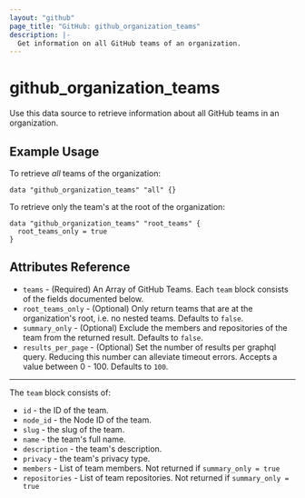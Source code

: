 ```yaml
---
layout: "github"
page_title: "GitHub: github_organization_teams"
description: |-
  Get information on all GitHub teams of an organization.
---
```


# github\_organization\_teams

Use this data source to retrieve information about all GitHub teams in an organization.

## Example Usage

To retrieve *all* teams of the organization:

```hcl
data "github_organization_teams" "all" {}
```

To retrieve only the team's at the root of the organization:

```hcl
data "github_organization_teams" "root_teams" {
  root_teams_only = true
}
```

## Attributes Reference

* `teams` - (Required) An Array of GitHub Teams.  Each `team` block consists of the fields documented below.
* `root_teams_only` - (Optional) Only return teams that are at the organization's root, i.e. no nested teams. Defaults to `false`.
* `summary_only` - (Optional) Exclude the members and repositories of the team from the returned result. Defaults to `false`.
* `results_per_page` - (Optional) Set the number of results per graphql query. Reducing this number can alleviate timeout errors. Accepts a value between 0 - 100. Defaults to `100`.

___

The `team` block consists of:

 * `id` - the ID of the team.
 * `node_id` - the Node ID of the team.
 * `slug` - the slug of the team.
 * `name` - the team's full name.
 * `description` - the team's description.
 * `privacy` - the team's privacy type.
 * `members` - List of team members. Not returned if `summary_only = true`
 * `repositories` - List of team repositories. Not returned if `summary_only = true`
